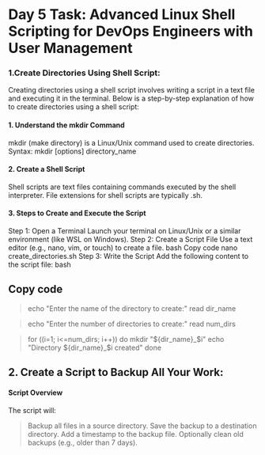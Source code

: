 
# Day 5 Task: Advanced Linux Shell Scripting for DevOps Engineers with User Management
### 1.Create Directories Using Shell Script:

Creating directories using a shell script involves writing a script in a text file and executing it in the terminal. Below is a step-by-step explanation of how to create directories using a shell script:

#### 1. Understand the mkdir Command
mkdir (make directory) is a Linux/Unix command used to create directories.
Syntax: mkdir [options] directory_name
#### 2. Create a Shell Script
Shell scripts are text files containing commands executed by the shell interpreter.
File extensions for shell scripts are typically .sh.
#### 3. Steps to Create and Execute the Script
Step 1: Open a Terminal
Launch your terminal on Linux/Unix or a similar environment (like WSL on Windows).
Step 2: Create a Script File
Use a text editor (e.g., nano, vim, or touch) to create a file.
bash
Copy code
nano create_directories.sh
Step 3: Write the Script
Add the following content to the script file:
bash
## Copy code
> echo "Enter the name of the directory to create:"
> read dir_name

> echo "Enter the number of directories to create:"
> read num_dirs

> for ((i=1; i<=num_dirs; i++))
> do
> mkdir "${dir_name}_$i"
> echo "Directory ${dir_name}_$i created"
> done 

## 2. Create a Script to Backup All Your Work:
#### Script Overview
The script will:
> Backup all files in a source directory.
> Save the backup to a destination directory.
> Add a timestamp to the backup file.
> Optionally clean old backups (e.g., older than 7 days).

